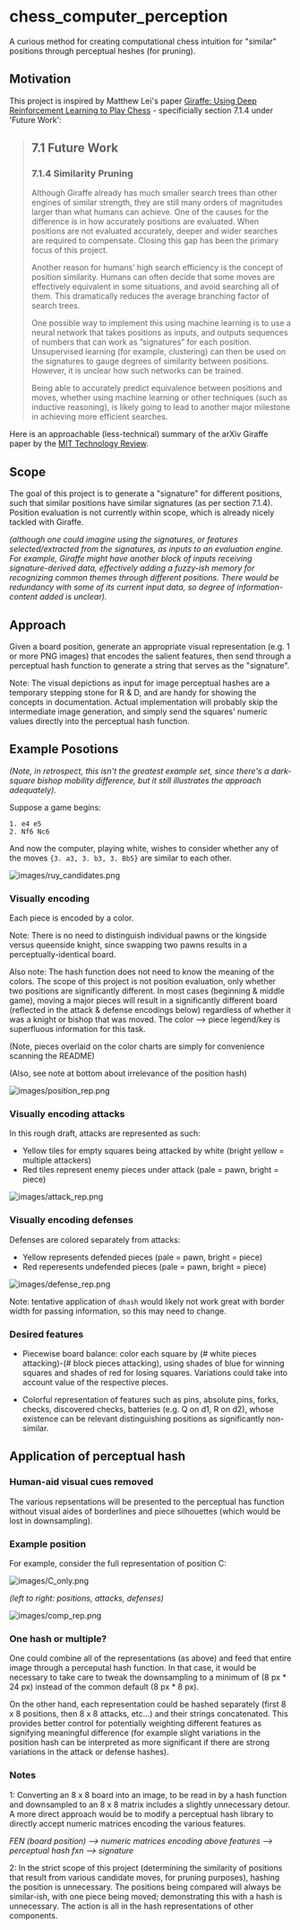 # chess_computer_perception
A curious method for creating computational chess intuition for "similar" positions through perceptual heshes (for pruning).

## Motivation 

This project is inspired by Matthew Lei's paper [Giraffe: Using Deep Reinforcement Learning to Play Chess](https://arxiv.org/abs/1509.01549) - specificially section 7.1.4 under 'Future Work':

> ## 7.1 Future Work
> ### 7.1.4    Similarity Pruning
> Although  Giraffe  already  has  much  smaller  search  trees  than  other  engines  of  similar  strength, they are still many orders of magnitudes larger than what humans can achieve.  One of the causes for the difference is in how accurately positions are evaluated.  When positions are not evaluated accurately, deeper and wider searches are required to compensate.  Closing this gap has been the primary focus of this project.
>
> Another reason for humans’ high search efficiency is the concept of position similarity.  Humans can often decide that some moves are effectively equivalent in some situations, and avoid searching all of them.  This dramatically reduces the average branching factor of search trees.
>
> One possible way to implement this using machine learning is to use a neural network that takes positions  as  inputs,  and  outputs  sequences  of  numbers  that  can  work  as  ”signatures”  for  each position.  Unsupervised learning (for example,  clustering) can then be used on the signatures to gauge degrees of similarity between positions.  However,  it is unclear how such networks can be trained.
>
> Being able to accurately predict equivalence between positions and moves, whether using machine learning or other techniques (such as inductive reasoning), is likely going to lead to another major milestone in achieving more efficient searches.
>

Here is an approachable (less-technical) summary of the arXiv Giraffe paper by the [MIT Technology Review](https://www.technologyreview.com/s/541276/deep-learning-machine-teaches-itself-chess-in-72-hours-plays-at-international-master/).

## Scope

The goal of this project is to generate a "signature" for different positions, such that similar positions have similar signatures (as per section 7.1.4). Position evaluation is not currently within scope, which is already nicely tackled with Giraffe.

*(although one could imagine using the signatures, or features selected/extracted from the signatures, as inputs to an evaluation engine. For example, Giraffe might have another block of inputs receiving signature-derived data,  effectively adding a fuzzy-ish memory for recognizing common themes through different positions. There would be redundancy with some of its current input data, so degree of information-content added is unclear).*

## Approach

Given a board position, generate an appropriate visual representation (e.g. 1 or more PNG images) that encodes the salient features, then send through a perceptual hash function to generate a string that serves as the "signature".

Note: The visual depictions as input for image perceptual hashes are a temporary stepping stone for R & D, and are handy for showing the concepts in documentation. Actual implementation will probably skip the intermediate image generation, and simply send the squares' numeric values directly into the perceptual hash function. 

## Example Posotions

*(Note, in retrospect, this isn't the greatest example set, since there's a dark-square bishop mobility difference, but it still illustrates the approach adequately).*

Suppose a game begins: 
```
1. e4 e5
2. Nf6 Nc6
```
And now the computer, playing white, wishes to consider whether any of the moves `{3. a3, 3. b3, 3. Bb5}` are similar to each other.

![images/ruy_candidates.png](images/ruy_candidates.png)

### Visually encoding 

Each piece is encoded by a color.

Note: There is no need to distinguish individual pawns or the kingside versus queenside knight, since swapping two pawns results in a perceptually-identical board. 

Also note: The hash function does not need to know the meaning of the colors. The scope of this project is not position evaluation, only whether two positions are significantly different. In most cases (beginning & middle game), moving a major pieces will result in a significantly different board (reflected in the attack & defense encodings below) regardless of whether it was a knight or bishop that was moved. The color --> piece legend/key is superfluous information for this task.

(Note, pieces overlaid on the color charts are simply for convenience scanning the README)

(Also, see note at bottom about irrelevance of the position hash)

![images/position_rep.png](images/position_rep.png)


### Visually encoding attacks

In this rough draft, attacks are represented as such:
-  Yellow tiles for empty squares being attacked by white (bright yellow = multiple attackers)
-  Red tiles represent enemy pieces under attack (pale = pawn, bright = piece)

![images/attack_rep.png](images/attack_rep.png)

### Visually encoding defenses

Defenses are colored separately from attacks:
-  Yellow represents defended pieces (pale = pawn, bright = piece)
-  Red reperesents undefended pieces (pale = pawn, bright = piece)

![images/defense_rep.png](images/defense_rep.png)

Note: tentative application of `dhash` would likely not work great with border width for passing information, so this may need to change. 

### Desired features

-  Piecewise board balance: color each square by (# white pieces attacking)-(# block pieces attacking), using shades of blue for winning squares and shades of red for losing squares. Variations could take into account value of the respective pieces. 

-  Colorful representation of features such as pins, absolute pins, forks, checks, discovered checks, batteries (e.g. Q on d1, R on d2), whose existence can be relevant distinguishing positions as significantly non-similar.

## Application of perceptual hash

### Human-aid visual cues removed
The various repsentations will be presented to the perceptual has function without visual aides of borderlines and piece silhouettes (which would be lost in downsampling).

### Example position

For example, consider the full representation of position C:

![images/C_only.png](images/C_only.png)

*(left to right: positions, attacks, defenses)*

![images/comp_rep.png](images/comp_rep.png)

### One hash or multiple?

One could combine all of the representations (as above) and feed that entire image through a perceputal hash function. In that case, it would be necessary to take care to tweak the downsampling to a minimum of (8 px * 24 px) instead of the common default (8 px * 8 px).

On the other hand, each representation could be hashed separately (first 8 x 8 positions, then 8 x 8 attacks, etc...) and their strings concatenated. This provides better control for potentially weighting different features as signifying meaningful difference (for example slight variations in the position hash can be interpreted as more significant if there are strong variations in the attack or defense hashes).

### Notes

1: Converting an 8 x 8 board into an image, to be read in by a hash function and downsampled to an 8 x 8 matrix includes a slightly unnecessary detour. A more direct approach would be to modify a perceptual hash library to directly accept numeric matrices encoding the various features.

*FEN (board position) --> numeric matrices encoding above features --> perceptual hash fxn --> signature*

2: In the strict scope of this project (determining the similarity of positions that result from various candidate moves, for pruning purposes), hashing the position is unnecessary. The positions being compared will always be similar-ish, with one piece being moved; demonstrating this with a hash is unnecessary. The action is all in the hash representations of other components.
